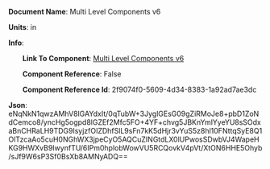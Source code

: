 **Document Name**: Multi Level Components v6

**Units**: in

**Info**:

&emsp;&emsp;**Link To Component**: [Multi Level Components v6](/data/linked_components/3Cylinder-0c54d3e2-1fac-4091-9ddd-216e9271f41c/Multi%20Level%20Components%20v6-2f9074f0-5609-4d34-8383-1a92ad7ae3dc/timeline.md)

&emsp;&emsp;**Component Reference**: False

&emsp;&emsp;**Component Reference Id**: 2f9074f0-5609-4d34-8383-1a92ad7ae3dc

**Json**: eNqNkN1qwzAMhV8lGAYdxIt/0qTubW+3JyglGEsG09gZiRMoJe8+pbD1ZoNdCemco8/yncHg5ogpd8lGZEf2Mfc5FO+4YF+chvg5JBKnYmlYyeYU8sSOdxaBnCHRaLH9TDG9lsyjzfOIZDhfSlL9sFn7kK5dHjr3vYuS5z8hl10FNttqSyE8Q1OlTzcaAo5cuH0NGhWX3jpeCyO5AQCuZINGtdLX0lUPwosSDwbVJ4WapeHKG9HWXvB9IwynfTU/6IPm0hplobWowVU5RCQovkV4pVt/XtON6HHE5Ohyb/sJf9W6sP3Sf0BsXb8AMNyADQ==

